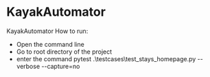 # KayakAutomator
KayakAutomator
How to run:
- Open the command line
- Go to root directory of the project
- enter the command  pytest .\testcases\test_stays_homepage.py --verbose --capture=no

